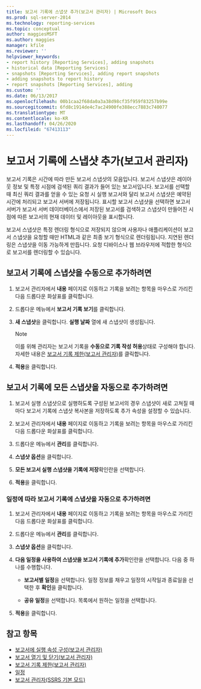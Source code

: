 ```yaml
---
title: 보고서 기록에 스냅샷 추가(보고서 관리자) | Microsoft Docs
ms.prod: sql-server-2014
ms.technology: reporting-services
ms.topic: conceptual
author: maggiesMSFT
ms.author: maggies
manager: kfile
ms.reviewer: ''
helpviewer_keywords:
- report history [Reporting Services], adding snapshots
- historical data [Reporting Services]
- snapshots [Reporting Services], adding report snapshots
- adding snapshots to report history
- report snapshots [Reporting Services], adding
ms.custom: ''
ms.date: 06/13/2017
ms.openlocfilehash: 00b1caa2f68da0a3a38d98cf35f959f83257b99e
ms.sourcegitcommit: 6fd8c1914de4c7ac24900fe388ecc7883c740077
ms.translationtype: MT
ms.contentlocale: ko-KR
ms.lasthandoff: 04/26/2020
ms.locfileid: "67413113"
---
```

# <a name="add-a-snapshot-to-report-history-report-manager"></a>보고서 기록에 스냅샷 추가(보고서 관리자)

보고서 기록은 시간에 따라 만든 보고서 스냅샷의 모음입니다. 보고서 스냅샷은 레이아웃 정보 및 특정 시점에 검색된 쿼리 결과가 들어 있는 보고서입니다. 보고서를 선택할 때 최신 쿼리 결과를 얻을 수 있는 요청 시 실행 보고서와 달리 보고서 스냅샷은 예약된 시간에 처리되고 보고서 서버에 저장됩니다. 표시할 보고서 스냅샷을 선택하면 보고서 서버가 보고서 서버 데이터베이스에서 저장된 보고서를 검색하고 스냅샷이 만들어진 시점에 따른 보고서의 현재 데이터 및 레이아웃을 표시합니다.  
  
보고서 스냅샷은 특정 렌더링 형식으로 저장되지 않으며 사용자나 애플리케이션이 보고서 스냅샷을 요청할 때만 HTML과 같은 최종 보기 형식으로 렌더링됩니다. 지연된 렌더링은 스냅샷을 이동 가능하게 만듭니다. 요청 디바이스나 웹 브라우저에 적합한 형식으로 보고서를 렌더링할 수 있습니다.  
  
## <a name="to-manually-add-snapshots-to-report-history"></a>보고서 기록에 스냅샷을 수동으로 추가하려면

1. 보고서 관리자에서 **내용** 페이지로 이동하고 기록을 보려는 항목을 마우스로 가리킨 다음 드롭다운 화살표를 클릭합니다.
  
2. 드롭다운 메뉴에서 **보고서 기록 보기**를 클릭합니다.  
  
3. **새 스냅샷**을 클릭합니다. **실행 날짜** 열에 새 스냅샷이 생성됩니다.  
  
    > [!NOTE]
    > 이를 위해 관리자는 보고서 기록을 **수동으로 기록 작성 허용**상태로 구성해야 합니다. 자세한 내용은 [보고서 기록 제한&#40;보고서 관리자&#41;](../reports/limit-report-history-report-manager.md)를 클릭합니다.

4. **적용**을 클릭합니다.

## <a name="to-automatically-add-all-snapshots-to-report-history"></a>보고서 기록에 모든 스냅샷을 자동으로 추가하려면  
  
1. 보고서 실행 스냅샷으로 실행하도록 구성된 보고서의 경우 스냅샷이 새로 고쳐질 때마다 보고서 기록에 스냅샷 복사본을 저장하도록 추가 속성을 설정할 수 있습니다.  
  
2. 보고서 관리자에서 **내용** 페이지로 이동하고 기록을 보려는 항목을 마우스로 가리킨 다음 드롭다운 화살표를 클릭합니다.  
  
3. 드롭다운 메뉴에서 **관리**를 클릭합니다.  
  
4. **스냅샷 옵션**을 클릭합니다.  
  
5. **모든 보고서 실행 스냅샷을 기록에 저장**확인란을 선택합니다.  
  
6. **적용**을 클릭합니다.  
  
### <a name="to-automatically-add-snapshots-to-report-history-based-on-a-schedule"></a>일정에 따라 보고서 기록에 스냅샷을 자동으로 추가하려면  
  
1. 보고서 관리자에서 **내용** 페이지로 이동하고 기록을 보려는 항목을 마우스로 가리킨 다음 드롭다운 화살표를 클릭합니다.  
  
2. 드롭다운 메뉴에서 **관리**를 클릭합니다.  
  
3. **스냅샷 옵션**을 클릭합니다.  
  
4. **다음 일정을 사용하여 스냅샷을 보고서 기록에 추가**확인란을 선택합니다. 다음 중 하나를 수행합니다.  
  
    - **보고서별 일정**을 선택합니다. 일정 정보를 채우고 일정의 시작일과 종료일을 선택한 후 **확인**을 클릭합니다.  
  
    - **공유 일정**을 선택합니다. 목록에서 원하는 일정을 선택합니다.  
  
5. **적용**을 클릭합니다.  
  
## <a name="see-also"></a>참고 항목

- [보고서에 실행 속성 구성&#40;보고서 관리자&#41;](../reports/configure-execution-properties-for-a-report-report-manager.md)
- [보고서 열기 및 닫기&#40;보고서 관리자&#41;](../reports/open-and-close-a-report-report-manager.md)
- [보고서 기록 제한&#40;보고서 관리자&#41;](../reports/limit-report-history-report-manager.md)
- [일정](../subscriptions/schedules.md)   
- [보고서 관리자&#40;SSRS 기본 모드&#41;](../report-manager-ssrs-native-mode.md)